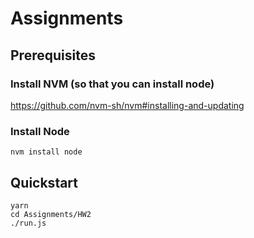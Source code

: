 # Assignments

## Prerequisites

### Install NVM (so that you can install node)

<https://github.com/nvm-sh/nvm#installing-and-updating>

### Install Node

```
nvm install node
```

## Quickstart

```
yarn
cd Assignments/HW2
./run.js
```
